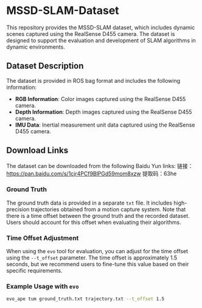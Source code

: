 
# MSSD-SLAM-Dataset

This repository provides the MSSD-SLAM dataset, which includes dynamic scenes captured using the RealSense D455 camera. The dataset is designed to support the evaluation and development of SLAM algorithms in dynamic environments.

## Dataset Description

The dataset is provided in ROS bag format and includes the following information:
- **RGB Information**: Color images captured using the RealSense D455 camera.
- **Depth Information**: Depth images captured using the RealSense D455 camera.
- **IMU Data**: Inertial measurement unit data captured using the RealSense D455 camera.

## Download Links
The dataset can be downloaded from the following Baidu Yun links: 链接：https://pan.baidu.com/s/1cjr4PCf9BlPGd59mom8xzw 
提取码：63he

### Ground Truth

The ground truth data is provided in a separate `txt` file. It includes high-precision trajectories obtained from a motion capture system. Note that there is a time offset between the ground truth and the recorded dataset. Users should account for this offset when evaluating their algorithms.

### Time Offset Adjustment

When using the `evo` tool for evaluation, you can adjust for the time offset using the `--t_offset` parameter. The time offset is approximately 1.5 seconds, but we recommend users to fine-tune this value based on their specific requirements.

### Example Usage with `evo`

```sh
evo_ape tum ground_truth.txt trajectory.txt --t_offset 1.5


